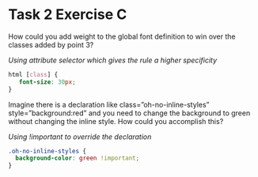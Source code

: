 # Task 2 Exercise C
How could you add weight to the global font definition to win over the classes added by point 3?

*Using  attribute selector which gives the rule a higher specificity*
```css
html [class] {
   font-size: 30px; 
}
```
Imagine there is a declaration like class=”oh-no-inline-styles” style=”background:red” and you need to change the background to green without changing the inline style. How could you accomplish this?

*Using !important to override the declaration*
```css
.oh-no-inline-styles {
  background-color: green !important;
}
```